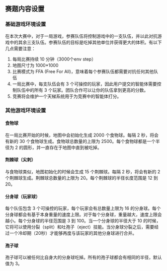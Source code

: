 ## 赛题内容设置

### 基础游戏环境设置

在本次大赛中，对于一局游戏，参赛队伍将控制游戏中的一支队伍，并以此对抗游戏中的其余三支队伍。参赛队伍的目标是吃掉其他单位并获得更大的体积。有以下几点需要注意：

1. 每局比赛持续 10 分钟（3000个env step）
2. 地图尺寸为 1000*1000
3. 比赛模式为 FFA (Free For All)，意味着每个参赛队伍都需要对抗任何其他队伍
4. 一局比赛中，每支队伍会有 3 个可操控的玩家，因此用户提交的智能体需要控制队伍中的所有 3 个玩家。团队合作可以让你的队伍拿到更高的分数。
5. 竞赛将会维护一个天梯系统用于为竞赛中的智能体打分。

### 其他游戏环境设置

#### 食物球

在一局比赛开始的时候，地图中会初始化生成 2000 个食物球。每隔 2 秒，将会有新的 30 个食物球生成。食物球总数量的上限为 2500。每个食物球都是一个半径为 2 的圆形，并一直存在于地图中直到被吃掉。

#### 荆棘球（尖刺）

与食物球类似，地图初始化的时候会生成 15 个荆棘球。每隔 2 秒，将会有新的 2 个荆棘球生成。荆棘球总数量的上限为 20。每个荆棘球的半径长度范围是 12 到 20。

#### 分身球（玩家球）

每个队伍包含 3 个可操控的玩家，每个玩家会有总数量上限为 16 的分身球。每个分身球都会有基于本身重量的速度上限。对于每个分身球，重量越大，速度上限会越小。每个分身球的半径范围是 3 到 100。当一个分身球的半径大于 10 的时候，它将可以使用分裂（split）和吐孢子（eject）技能。当分身球分裂之后，需要经过一个冷却期（20秒）才能够再度与该玩家的其他分身球进行合并。

#### 孢子球

孢子球可以被任何比自身大的分身球吃掉。所有的孢子球都会有相同的半径，默认值为 3。
